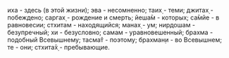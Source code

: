 иха - здесь (в этой жизни); эва - несомненно; таих̣ - теми; джитах̣ - побеждено; саргах̣ - рождение и смерть; йеша̄м - которых; са̄мйе - в равновесии; стхитам - находящийся; манах̣ - ум; нирдошам - безупречный; хи - безусловно; самам - уравновешенный; брахма - подобный Всевышнему; тасма̄т - поэтому; брахман̣и - во Всевышнем; те - они; стхита̄х̣ - пребывающие.